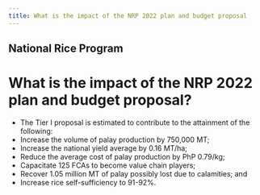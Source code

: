 ```yaml
---
title: What is the impact of the NRP 2022 plan and budget proposal
---
```


## National Rice Program

# What is the impact of the NRP 2022 plan and budget proposal?


 - The Tier I proposal is estimated to contribute to the attainment of the following:
 - Increase the volume of palay production by 750,000 MT;
 - Increase the national yield average by 0.16 MT/ha;
 - Reduce the average cost of palay production by PhP 0.79/kg;
 - Capacitate 125 FCAs to become value chain players;
 - Recover 1.05 million MT of palay possibly lost due to calamities; and
 - Increase rice self-sufficiency to 91-92%.
